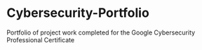# Cybersecurity-Portfolio
Portfolio of project work completed for the Google Cybersecurity Professional Certificate
